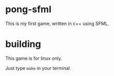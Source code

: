 # pong-sfml
This is my first game, written in c++ using SFML.

# building
This game is for linux only.

Just type ``` make ``` in your terminal.